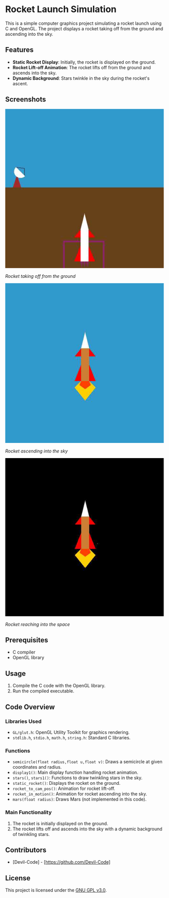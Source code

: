 # Rocket Launch Simulation

This is a simple computer graphics project simulating a rocket launch using C and OpenGL. The project displays a rocket taking off from the ground and ascending into the sky.

## Features

- **Static Rocket Display**: Initially, the rocket is displayed on the ground.
- **Rocket Lift-off Animation**: The rocket lifts off from the ground and ascends into the sky.
- **Dynamic Background**: Stars twinkle in the sky during the rocket's ascent.

## Screenshots

![Rocket Launch](screenshots/launch.png)

*Rocket taking off from the ground*


![Rocket Ascending](screenshots/sky.png)

*Rocket ascending into the sky*


![Rocket in Space](screenshots/space.png)

*Rocket reaching into the space*

## Prerequisites

- C compiler
- OpenGL library

## Usage

1. Compile the C code with the OpenGL library.
2. Run the compiled executable.

## Code Overview

### Libraries Used
- `GL/glut.h`: OpenGL Utility Toolkit for graphics rendering.
- `stdlib.h`, `stdio.h`, `math.h`, `string.h`: Standard C libraries.

### Functions
- `semicircle(float radius,float u,float v)`: Draws a semicircle at given coordinates and radius.
- `display1()`: Main display function handling rocket animation.
- `stars()`, `stars1()`: Functions to draw twinkling stars in the sky.
- `static_rocket()`: Displays the rocket on the ground.
- `rocket_to_cam_pos()`: Animation for rocket lift-off.
- `rocket_in_motion()`: Animation for rocket ascending into the sky.
- `mars(float radius)`: Draws Mars (not implemented in this code).

### Main Functionality
1. The rocket is initially displayed on the ground.
2. The rocket lifts off and ascends into the sky with a dynamic background of twinkling stars.

## Contributors

- [Devil-Code] - [https://github.com/Devil-Code]

## License

This project is licensed under the [GNU GPL v3.0](LICENSE).
